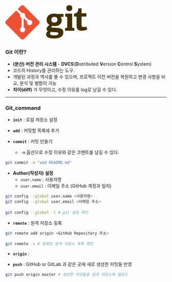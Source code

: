 <img src="git.assets/1200px-Git-logo.svg.png" alt="초보자를 위한 깃(Git) 사용법 · Yoon&#39;s devlog" style="zoom:25%;" />



### Git 이란?

- **(분산) 버전 관리 시스템** - **DVCS**(**D**istributed **V**ersion **C**ontrol **S**ystem)
- 코드의 History를 관리하는 도구.
- 개발된 과정과 역사를 볼 수 있으며, 프로젝트 이전 버전을 복원하고 변경 사항을 비교, 분석 및 병합이 가능
- **차이(diff)** 가 무엇이고, 수정 이유를 log로 남길 수 있다.



***



### Git_command

- **`init`** : 로컬 저장소 설정



- **`add`** : 커밋할 목록에 추가



- **`commit`** : 커밋 만들기
  - `-m` 옵션으로 수정 이유와 같은 코멘트를 남길 수 있다.

```bash
git commit -m "add README.md"
```



- **Author(작성자) 설정**
  - `user.name` : 사용자명
  - `user.email` : 이메일 주소 (GitHub 계정과 일치)

```bash
git config --global user.name <사용자명>
git config --global user.email <이메일 주소>

git config --global -l # git 설정 확인
```



- **`remote`** : 원격 저장소 등록

```bash
git remote add origin <GitHub Repository 주소>

git remote -v # 등록된 원격 저장소 목록 확인
```



- **`origin`** : 



- **`push`** : GitHub or GitLab 과 같은 곳에 새로 생성한 커밋들 반영

```bash
git push origin master # 생성한 커밋들을 원격 저장소에 업로드
```





